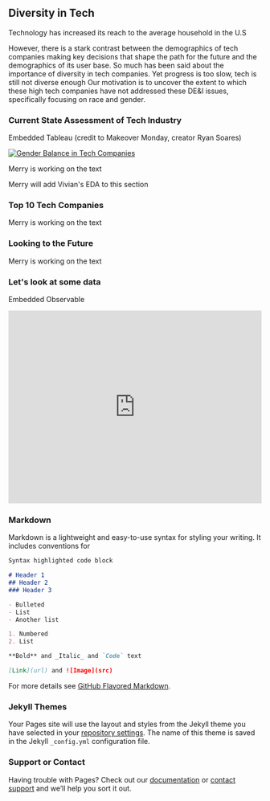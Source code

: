 ## Diversity in Tech

Technology has increased its reach to the average household in the U.S 

However, there is a stark contrast between the demographics of tech companies making key decisions that shape the path for the future and the demographics of its user base. So much has been said about the importance of diversity in tech companies. Yet progress is too slow, tech is still not diverse enough Our motivation is to uncover the extent to which these high tech companies have not addressed these DE&I issues, specifically focusing on race and gender.

### Current State Assessment of Tech Industry

Embedded Tableau (credit to Makeover Monday, creator Ryan Soares) 

<div class='tableauPlaceholder' id='viz1618716785958' style='position: relative'><noscript><a href='#'><img alt='Gender Balance in Tech Companies ' src='https:&#47;&#47;public.tableau.com&#47;static&#47;images&#47;Ge&#47;GenderBalanceinTechnologyCompanies&#47;GenderBalanceinTechCompanies&#47;1_rss.png' style='border: none' /></a></noscript><object class='tableauViz'  style='display:none;'><param name='host_url' value='https%3A%2F%2Fpublic.tableau.com%2F' /> <param name='embed_code_version' value='3' /> <param name='site_root' value='' /><param name='name' value='GenderBalanceinTechnologyCompanies&#47;GenderBalanceinTechCompanies' /><param name='tabs' value='no' /><param name='toolbar' value='yes' /><param name='static_image' value='https:&#47;&#47;public.tableau.com&#47;static&#47;images&#47;Ge&#47;GenderBalanceinTechnologyCompanies&#47;GenderBalanceinTechCompanies&#47;1.png' /> <param name='animate_transition' value='yes' /><param name='display_static_image' value='yes' /><param name='display_spinner' value='yes' /><param name='display_overlay' value='yes' /><param name='display_count' value='yes' /><param name='language' value='en' /><param name='filter' value='publish=yes' /></object></div>                <script type='text/javascript'>                    var divElement = document.getElementById('viz1618716785958');                    var vizElement = divElement.getElementsByTagName('object')[0];                    vizElement.style.width='700px';vizElement.style.height='1217px';                    var scriptElement = document.createElement('script');                    scriptElement.src = 'https://public.tableau.com/javascripts/api/viz_v1.js';                    vizElement.parentNode.insertBefore(scriptElement, vizElement);                </script>

Merry is working on the text

Merry will add Vivian's EDA to this section 

### Top 10 Tech Companies
Merry is working on the text

### Looking to the Future 
Merry is working on the text


### Let's look at some data
Embedded Observable

<iframe width="100%" height="384" frameborder="0"
  src="https://observablehq.com/embed/@info247-spring21/lab-11-d3-tutorial-2-creating-an-arc-diagram-with-animated-tr/3?cells=animateArcsFromNodes"></iframe>


### Markdown

Markdown is a lightweight and easy-to-use syntax for styling your writing. It includes conventions for

```markdown
Syntax highlighted code block

# Header 1
## Header 2
### Header 3

- Bulleted
- List
- Another list

1. Numbered
2. List

**Bold** and _Italic_ and `Code` text

[Link](url) and ![Image](src)
```

For more details see [GitHub Flavored Markdown](https://guides.github.com/features/mastering-markdown/).

### Jekyll Themes

Your Pages site will use the layout and styles from the Jekyll theme you have selected in your [repository settings](https://github.com/vivianakinyi/infoViz/settings/pages). The name of this theme is saved in the Jekyll `_config.yml` configuration file.

### Support or Contact

Having trouble with Pages? Check out our [documentation](https://docs.github.com/categories/github-pages-basics/) or [contact support](https://support.github.com/contact) and we’ll help you sort it out.
